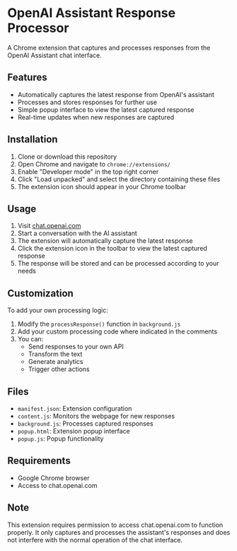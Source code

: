 # OpenAI Assistant Response Processor

A Chrome extension that captures and processes responses from the OpenAI Assistant chat interface.

## Features

- Automatically captures the latest response from OpenAI's assistant
- Processes and stores responses for further use
- Simple popup interface to view the latest captured response
- Real-time updates when new responses are captured

## Installation

1. Clone or download this repository
2. Open Chrome and navigate to `chrome://extensions/`
3. Enable "Developer mode" in the top right corner
4. Click "Load unpacked" and select the directory containing these files
5. The extension icon should appear in your Chrome toolbar

## Usage

1. Visit [chat.openai.com](https://chat.openai.com)
2. Start a conversation with the AI assistant
3. The extension will automatically capture the latest response
4. Click the extension icon in the toolbar to view the latest captured response
5. The response will be stored and can be processed according to your needs

## Customization

To add your own processing logic:

1. Modify the `processResponse()` function in `background.js`
2. Add your custom processing code where indicated in the comments
3. You can:
   - Send responses to your own API
   - Transform the text
   - Generate analytics
   - Trigger other actions

## Files

- `manifest.json`: Extension configuration
- `content.js`: Monitors the webpage for new responses
- `background.js`: Processes captured responses
- `popup.html`: Extension popup interface
- `popup.js`: Popup functionality

## Requirements

- Google Chrome browser
- Access to chat.openai.com

## Note

This extension requires permission to access chat.openai.com to function properly. It only captures and processes the assistant's responses and does not interfere with the normal operation of the chat interface.
